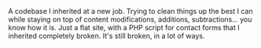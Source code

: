 A codebase I inherited at a new job. Trying to clean things up the best I can while staying on top of content modifications, additions, subtractions... you know how it is. Just a flat site, with a PHP script for contact forms that I inherited completely broken. It's still broken, in a lot of ways.